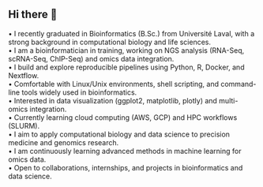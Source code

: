 ## Hi there 👋

•	I recently graduated in Bioinformatics (B.Sc.) from Université Laval, with a strong background in computational biology and life sciences.  
•	I am a bioinformatician in training, working on NGS analysis (RNA-Seq, scRNA-Seq, ChIP-Seq) and omics data integration.  
•	I build and explore reproducible pipelines using Python, R, Docker, and Nextflow.  
•	Comfortable with Linux/Unix environments, shell scripting, and command-line tools widely used in bioinformatics.  
•	Interested in data visualization (ggplot2, matplotlib, plotly) and multi-omics integration.  
•	Currently learning cloud computing (AWS, GCP) and HPC workflows (SLURM).  
•	I aim to apply computational biology and data science to precision medicine and genomics research.  
•	I am continuously learning advanced methods in machine learning for omics data.  
•	Open to collaborations, internships, and projects in bioinformatics and data science.  
